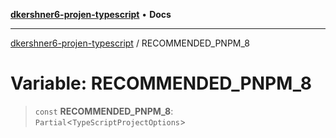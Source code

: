 [**dkershner6-projen-typescript**](../README.md) • **Docs**

***

[dkershner6-projen-typescript](../globals.md) / RECOMMENDED\_PNPM\_8

# Variable: RECOMMENDED\_PNPM\_8

> `const` **RECOMMENDED\_PNPM\_8**: `Partial`\<`TypeScriptProjectOptions`\>

